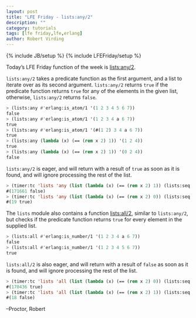 ```yaml
---
layout: post
title: "LFE Friday - lists:any/2"
description: ""
category: tutorials
tags: [lfe friday,lfe,erlang]
author: Robert Virding
---
```

{% include JB/setup %}
{% include LFEFriday/setup %}

Today’s LFE Friday function of the week is [lists:any/2](http://www.erlang.org/doc/man/lists.html#any-2).

``lists:any/2`` takes a predicate function as the first argument, and a list to iterate over as its second argument. ``lists:any/2`` returns ``true`` if the predicate function returns ``true`` for any of the elements in the given list, otherwise, ``lists:any/2`` returns ``false``.

```cl
> (lists:any #'erlang:is_atom/1 '(1 2 3 4 5 6 7))
false
> (lists:any #'erlang:is_atom/1 '(1 2 3 4 a 6 7))
true
> (lists:any #'erlang:is_atom/1 '(#(1 2) 3 4 a 6 7))
true
> (lists:any (lambda (x) (== (rem x 2) 1)) '(1 2 4))
true
> (lists:any (lambda (x) (== (rem x 2) 1)) '(0 2 4))
false
```

``lists:any/2`` is eager, and will return with a result of ``true`` as soon as it is found, and will ignore processing the rest of the list.

```cl
> (timer:tc 'lists 'any (list (lambda (x) (== (rem x 2) 1)) (lists:seq 2 200000 2))) 
#(171661 false)
> (timer:tc 'lists 'any (list (lambda (x) (== (rem x 2) 0)) (lists:seq 2 200000 2)))
#(19 true)
```

The ``lists`` module also contains a function [lists:all/2](http://www.erlang.org/doc/man/lists.html#all-2), similar to ``lists:any/2``, but checks if the predicate function returns ``true`` for every element in the supplied list.

```cl
> (lists:all #'erlang:is_number/1 '(1 2 3 4 a 6 7))
false
> (lists:all #'erlang:is_number/1 '(1 2 3 4 5 6 7))
true
```

``lists:all/2`` is also eager, and will return with a result of ``false`` as soon as it is found, and will ignore processing the rest of the list.

```cl
> (timer:tc 'lists 'all (list (lambda (x) (== (rem x 2) 0)) (lists:seq 2 200000 2)))
#(170436 true)
> (timer:tc 'lists 'all (list (lambda (x) (== (rem x 2) 1)) (lists:seq 2 200000 2)))
#(18 false)
```

–Proctor, Robert
